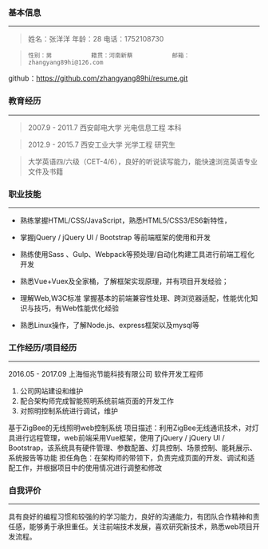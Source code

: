 
### 基本信息
---
>姓名：张洋洋       年龄：28               电话：1752108730


>```性别：男           籍贯：河南新蔡           邮箱：zhangyang89hi@126.com```

github：https://github.com/zhangyang89hi/resume.git

### 教育经历
---
>2007.9 - 2011.7	西安邮电大学	光电信息工程	本科  

>2012.9 - 2015.7	西安工业大学	光学工程	研究生

>大学英语四/六级（CET-4/6），良好的听说读写能力，能快速浏览英语专业文件及书籍

### 职业技能
---
+ 熟练掌握HTML/CSS/JavaScript，熟悉HTML5/CSS3/ES6新特性，

+ 掌握jQuery / jQuery UI / Bootstrap 等前端框架的使用和开发

+ 熟练使用Sass 、Gulp、Webpack等预处理/自动化构建工具进行前端工程化开发

+ 熟悉Vue+Vuex及全家桶，了解框架实现原理，并有项目开发经验；

+ 理解Web,W3C标准 掌握基本的前端兼容性处理、跨浏览器适配，性能优化知识与技巧，有Web性能优化经验

+ 熟悉Linux操作，了解Node.js、express框架以及mysql等
### 工作经历/项目经历
---
2016.05 - 2017.09          上海恒兆节能科技有限公司            软件开发工程师
1. 公司网站建设和维护
2. 配合架构师完成智能照明系统前端页面的开发工作
3. 对照明控制系统进行调试，维护

基于ZigBee的无线照明web控制系统
项目描述：利用ZigBee无线通讯技术，对灯具进行远程管理，web前端采用Vue框架，使用了jQuery / jQuery UI / Bootstrap，该系统具有硬件管理、参数配置、灯具控制、场景控制、能耗展示、系统报告等功能
担任角色：在架构师的带领下，负责完成页面的开发、调试和适配工作，并根据项目中的使用情况进行调整和修改

### 自我评价
---
具有良好的编程习惯和较强的的学习能力，良好的沟通能力，有团队合作精神和责任感，能够勇于承担重任。关注前端技术发展，喜欢研究新技术，熟悉web项目开发流程。
